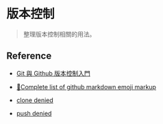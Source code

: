 # 版本控制

> 整理版本控制相關的用法。



## Reference

- [Git 與 Github 版本控制入門](https://alincode.github.io/git-workshop-for-iii/)

- [:eyes:Complete list of github markdown emoji markup](https://gist.github.com/rxaviers/7360908)

- [clone denied](https://www.itread01.com/content/1544294526.html)

- [push denied](https://stackoverflow.com/questions/7438313/pushing-to-git-returning-error-code-403-fatal-http-request-failed)
